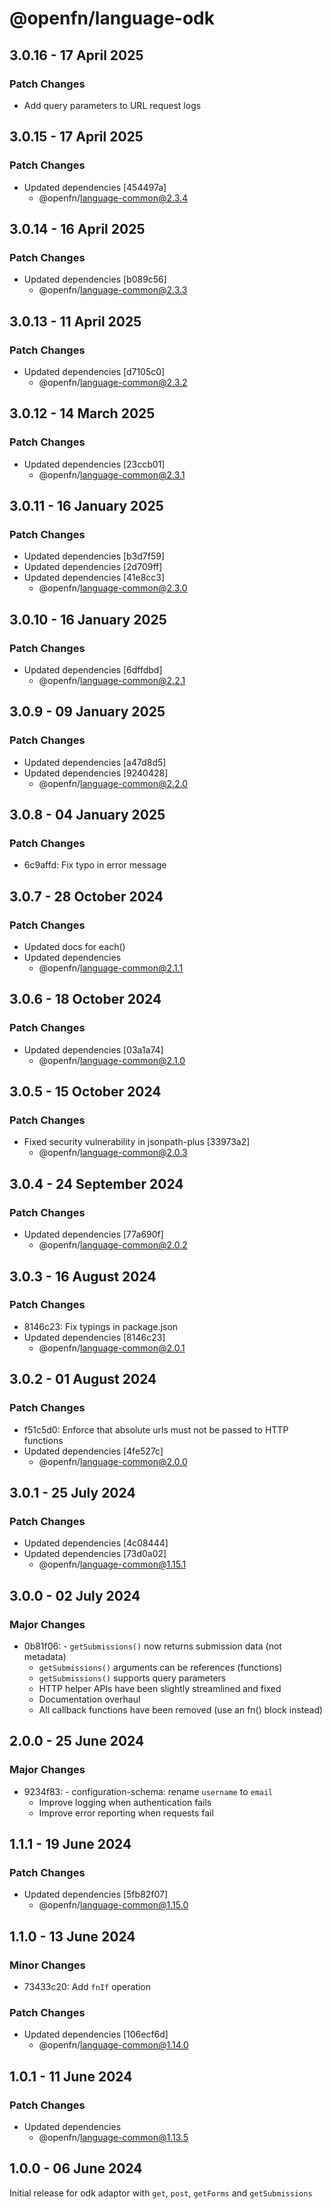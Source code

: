 # @openfn/language-odk

## 3.0.16 - 17 April 2025

### Patch Changes

* Add query parameters to URL request logs

## 3.0.15 - 17 April 2025

### Patch Changes

* Updated dependencies \[454497a]
  * @openfn/language-common@2.3.4

## 3.0.14 - 16 April 2025

### Patch Changes

* Updated dependencies \[b089c56]
  * @openfn/language-common@2.3.3

## 3.0.13 - 11 April 2025

### Patch Changes

* Updated dependencies \[d7105c0]
  * @openfn/language-common@2.3.2

## 3.0.12 - 14 March 2025

### Patch Changes

* Updated dependencies \[23ccb01]
  * @openfn/language-common@2.3.1

## 3.0.11 - 16 January 2025

### Patch Changes

* Updated dependencies \[b3d7f59]
* Updated dependencies \[2d709ff]
* Updated dependencies \[41e8cc3]
  * @openfn/language-common@2.3.0

## 3.0.10 - 16 January 2025

### Patch Changes

* Updated dependencies \[6dffdbd]
  * @openfn/language-common@2.2.1

## 3.0.9 - 09 January 2025

### Patch Changes

* Updated dependencies \[a47d8d5]
* Updated dependencies \[9240428]
  * @openfn/language-common@2.2.0

## 3.0.8 - 04 January 2025

### Patch Changes

* 6c9affd: Fix typo in error message

## 3.0.7 - 28 October 2024

### Patch Changes

* Updated docs for each()
* Updated dependencies
  * @openfn/language-common@2.1.1

## 3.0.6 - 18 October 2024

### Patch Changes

* Updated dependencies \[03a1a74]
  * @openfn/language-common@2.1.0

## 3.0.5 - 15 October 2024

### Patch Changes

* Fixed security vulnerability in jsonpath-plus \[33973a2]
  * @openfn/language-common@2.0.3

## 3.0.4 - 24 September 2024

### Patch Changes

* Updated dependencies \[77a690f]
  * @openfn/language-common@2.0.2

## 3.0.3 - 16 August 2024

### Patch Changes

* 8146c23: Fix typings in package.json
* Updated dependencies \[8146c23]
  * @openfn/language-common@2.0.1

## 3.0.2 - 01 August 2024

### Patch Changes

* f51c5d0: Enforce that absolute urls must not be passed to HTTP functions
* Updated dependencies \[4fe527c]
  * @openfn/language-common@2.0.0

## 3.0.1 - 25 July 2024

### Patch Changes

* Updated dependencies \[4c08444]
* Updated dependencies \[73d0a02]
  * @openfn/language-common@1.15.1

## 3.0.0 - 02 July 2024

### Major Changes

* 0b81f06: - `getSubmissions()` now returns submission data (not metadata)
  * `getSubmissions()` arguments can be references (functions)
  * `getSubmissions()` supports query parameters
  * HTTP helper APIs have been slightly streamlined and fixed
  * Documentation overhaul
  * All callback functions have been removed (use an fn() block instead)

## 2.0.0 - 25 June 2024

### Major Changes

* 9234f83: - configuration-schema: rename `username` to `email`
  * Improve logging when authentication fails
  * Improve error reporting when requests fail

## 1.1.1 - 19 June 2024

### Patch Changes

* Updated dependencies \[5fb82f07]
  * @openfn/language-common@1.15.0

## 1.1.0 - 13 June 2024

### Minor Changes

* 73433c20: Add `fnIf` operation

### Patch Changes

* Updated dependencies \[106ecf6d]
  * @openfn/language-common@1.14.0

## 1.0.1 - 11 June 2024

### Patch Changes

* Updated dependencies
  * @openfn/language-common@1.13.5

## 1.0.0 - 06 June 2024

Initial release for odk adaptor with `get`, `post`, `getForms` and
`getSubmissions`
